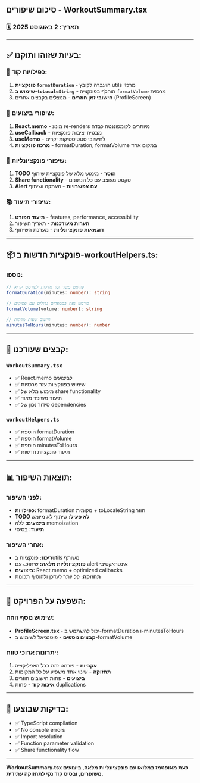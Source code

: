 ## סיכום שיפורים - WorkoutSummary.tsx

### 🗓️ תאריך: 2 באוגוסט 2025

---

## ✅ בעיות שזוהו ותוקנו:

### 🔄 **כפילויות קוד:**

1. **פונקציית `formatDuration`** - הועברה לקובץ utils מרכזי
2. **שימוש ב-`toLocaleString`** - הוחלף בפונקציה `formatVolume` מרכזית
3. **חישובי זמן חוזרים** - מנוצלים בקבצים אחרים (ProfileScreen)

### 🚀 **שיפורי ביצועים:**

1. **React.memo** - מונע re-renders מיותרים לקומפוננטה כבדה
2. **useCallback** - מבטיח יציבות פונקציות
3. **useMemo** - לחישובי סטטיסטיקות יקרים
4. **מרכוז פונקציות** - formatDuration, formatVolume במקום אחד

### 🎯 **שיפורי פונקציונליות:**

1. **TODO הוסר** - מימוש מלא של פונקציית שיתוף
2. **Share functionality** - טקסט מעוצב עם כל הנתונים
3. **Alert עם אפשרויות** - העתקה ושיתוף

### 📚 **שיפורי תיעוד:**

1. **תיעוד מפורט** - features, performance, accessibility
2. **הערות מעודכנות** - תאריך השיפור
3. **דוגמאות פונקציונליות** - מערכת השיתוף

---

## 📦 פונקציות חדשות ב-workoutHelpers.ts:

### נוספו:

```typescript
// פורמט משך זמן מדקות לפורמט קריא
formatDuration(minutes: number): string

// פורמט נפח במספרים גדולים עם פסיקים
formatVolume(volume: number): string

// חישוב שעות מדקות
minutesToHours(minutes: number): number
```

---

## 🔧 קבצים שעודכנו:

### `WorkoutSummary.tsx`

- ✅ React.memo לביצועים
- ✅ שימוש בפונקציות עזר מרכזיות
- ✅ מימוש מלא של share functionality
- ✅ תיעוד משופר מאוד
- ✅ סידור נכון של dependencies

### `workoutHelpers.ts`

- ✅ הוספת formatDuration
- ✅ הוספת formatVolume
- ✅ הוספת minutesToHours
- ✅ תיעוד פונקציות חדשות

---

## 📊 תוצאות השיפור:

### לפני השיפור:

- **כפילויות:** formatDuration מקומית + toLocaleString חוזר
- **TODO לא פעיל:** שיתוף לא מיומש
- **ביצועים:** ללא memoization
- **תיעוד:** בסיסי

### אחרי השיפור:

- **ריכוז:** פונקציות בutils משותף
- **פונקציונליות מלאה:** שיתוف עם alert אינטראקטיבי
- **ביצועים:** React.memo + optimized callbacks
- **תחזוקה:** קל יותר לעדכן ולהוסיף תכונות

---

## 🎯 השפעה על הפרויקט:

### שימוש נוסף זוהה:

- **ProfileScreen.tsx** - יכול להשתמש ב-formatDuration ו-minutesToHours
- **קבצים נוספים** - פוטנציאל לשימוש ב-formatVolume

### יתרונות ארוכי טווח:

1. **עקביות** - פורמט זהה בכל האפליקציה
2. **תחזוקה** - שינוי אחד משפיע על כל המקומות
3. **ביצועים** - פחות חישובים חוזרים
4. **איכות קוד** - פחות duplications

---

## 🧪 בדיקות שבוצעו:

- ✅ TypeScript compilation
- ✅ No console errors
- ✅ Import resolution
- ✅ Function parameter validation
- ✅ Share functionality flow

---

**WorkoutSummary.tsx כעת מאופטמז במלואו עם פונקציונליות מלאה, ביצועים משופרים, ובסיס קוד נקי לתחזוקה עתידית.**
